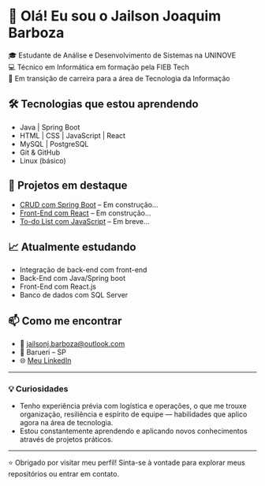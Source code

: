 # 👋 Olá! Eu sou o Jailson Joaquim Barboza

🎓 Estudante de Análise e Desenvolvimento de Sistemas na UNINOVE  
💻 Técnico em Informática em formação pela FIEB Tech  
🚀 Em transição de carreira para a área de Tecnologia da Informação  

## 🛠️ Tecnologias que estou aprendendo
- Java | Spring Boot
- HTML | CSS | JavaScript | React
- MySQL | PostgreSQL
- Git & GitHub
- Linux (básico)

## 📌 Projetos em destaque
- [CRUD com Spring Boot](https://github.com/BarbozaJailson) – Em construção...
- [Front-End com React](https://github.com/BarbozaJailson) – Em construção...
- [To-do List com JavaScript](https://github.com/BarbozaJailson) – Em breve...

## 📈 Atualmente estudando
- Integração de back-end com front-end
- Back-End com Java/Spring boot
- Front-End com React.js
- Banco de dados com SQL Server

## 📫 Como me encontrar
- 📧 jailsonj.barboza@outlook.com
- 📍 Barueri – SP
- 🌐 [Meu LinkedIn](https://www.linkedin.com/in/jailsonbarboza-dev/)

---

### 💡 Curiosidades
- Tenho experiência prévia com logística e operações, o que me trouxe organização, resiliência e espírito de equipe — habilidades que aplico agora na área de tecnologia.
- Estou constantemente aprendendo e aplicando novos conhecimentos através de projetos práticos.

---

⭐ Obrigado por visitar meu perfil! Sinta-se à vontade para explorar meus repositórios ou entrar em contato.
